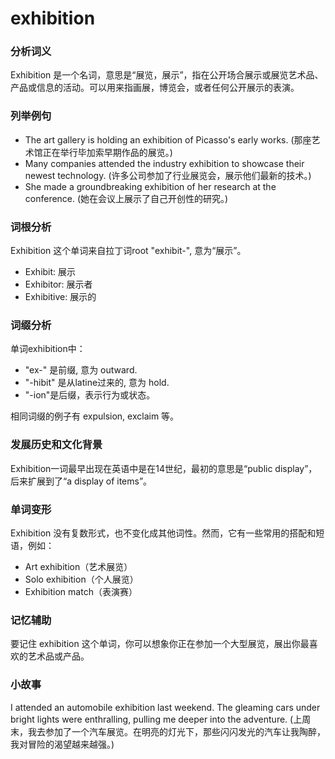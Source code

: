 # exhibition

### 分析词义

  

Exhibition 是一个名词，意思是“展览，展示”，指在公开场合展示或展览艺术品、产品或信息的活动。可以用来指画展，博览会，或者任何公开展示的表演。

  

### 列举例句

  

*   The art gallery is holding an exhibition of Picasso's early works. (那座艺术馆正在举行毕加索早期作品的展览。)
*   Many companies attended the industry exhibition to showcase their newest technology. (许多公司参加了行业展览会，展示他们最新的技术。)
*   She made a groundbreaking exhibition of her research at the conference. (她在会议上展示了自己开创性的研究。)

  

### 词根分析

  

Exhibition 这个单词来自拉丁词root "exhibit-", 意为“展示”。

  

*   Exhibit: 展示
*   Exhibitor: 展示者
*   Exhibitive: 展示的

  

### 词缀分析

  

单词exhibition中：

  

*   "ex-" 是前缀, 意为 outward.
*   "-hibit" 是从latine过来的, 意为 hold.
*   "-ion"是后缀，表示行为或状态。

  

相同词缀的例子有 expulsion, exclaim 等。

  

### 发展历史和文化背景

  

Exhibition一词最早出现在英语中是在14世纪，最初的意思是“public display”，后来扩展到了“a display of items”。

  

### 单词变形

  

Exhibition 没有复数形式，也不变化成其他词性。然而，它有一些常用的搭配和短语，例如：

  

*   Art exhibition（艺术展览）
*   Solo exhibition（个人展览）
*   Exhibition match（表演赛）

  

### 记忆辅助

  

要记住 exhibition 这个单词，你可以想象你正在参加一个大型展览，展出你最喜欢的艺术品或产品。

  

### 小故事

  

I attended an automobile exhibition last weekend. The gleaming cars under bright lights were enthralling, pulling me deeper into the adventure. (上周末，我去参加了一个汽车展览。在明亮的灯光下，那些闪闪发光的汽车让我陶醉，我对冒险的渴望越来越强。)
